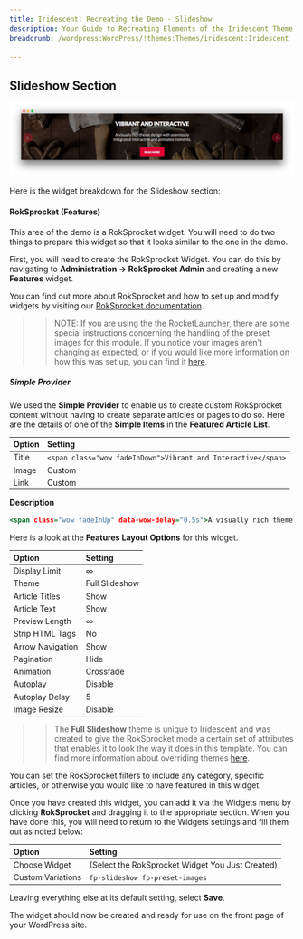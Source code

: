 ```yaml
---
title: Iridescent: Recreating the Demo - Slideshow
description: Your Guide to Recreating Elements of the Iridescent Theme for WordPress
breadcrumb: /wordpress:WordPress/!themes:Themes/iridescent:Iridescent

---
```


Slideshow Section
-----

![Slideshow](assets/demo_2.jpeg)

Here is the widget breakdown for the Slideshow section:

#### RokSprocket (Features)

This area of the demo is a RokSprocket widget. You will need to do two things to prepare this widget so that it looks similar to the one in the demo.

First, you will need to create the RokSprocket Widget. You can do this by navigating to **Administration -> RokSprocket Admin** and creating a new **Features** widget.

You can find out more about RokSprocket and how to set up and modify widgets by visiting our [RokSprocket documentation](../../plugins/roksprocket).

>> NOTE: If you are using the the RocketLauncher, there are some special instructions concerning the handling of the preset images for this module. If you notice your images aren't changing as expected, or if you would like more information on how this was set up, you can find it [here](demo.md#roksprocket-and-rocketlauncher-settings).

##### Simple Provider

We used the **Simple Provider** to enable us to create custom RokSprocket content without having to create separate articles or pages to do so. Here are the details of one of the **Simple Items** in the **Featured Article List**.

| Option |                            Setting                            |
| :----- | :------------------------------------------------------------ |
| Title  | `<span class="wow fadeInDown">Vibrant and Interactive</span>` |
| Image  | Custom                                                        |
| Link   | Custom                                                        |

**Description**

~~~ .html
<span class="wow fadeInUp" data-wow-delay="0.5s">A visually rich theme design with seamlessly integrated interactive and animated elements.</span>
~~~

Here is a look at the **Features Layout Options** for this widget.

|      Option      |    Setting     |
| :--------------- | :------------- |
| Display Limit    | ∞              |
| Theme            | Full Slideshow |
| Article Titles   | Show           |
| Article Text     | Show           |
| Preview Length   | ∞              |
| Strip HTML Tags  | No             |
| Arrow Navigation | Show           |
| Pagination       | Hide           |
| Animation        | Crossfade      |
| Autoplay         | Disable        |
| Autoplay Delay   | 5              |
| Image Resize     | Disable        |

>> The **Full Slideshow** theme is unique to Iridescent and was created to give the RokSprocket mode a certain set of attributes that enables it to look the way it does in this template. You can find more information about overriding themes [here](../../plugins/roksprocket/layout_modes.md#custom-layout-theme-overrides).

You can set the RokSprocket filters to include any category, specific articles, or otherwise you would like to have featured in this widget.

Once you have created this widget, you can add it via the Widgets menu by clicking **RokSprocket** and dragging it to the appropriate section. When you have done this, you will need to return to the Widgets settings and fill them out as noted below:

|       Option      |                     Setting                      |
| :---------------- | :----------------------------------------------- |
| Choose Widget     | (Select the RokSprocket Widget You Just Created) |
| Custom Variations | `fp-slideshow fp-preset-images`                  |

Leaving everything else at its default setting, select **Save**.

The widget should now be created and ready for use on the front page of your WordPress site.
